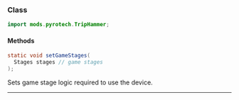 
### Class

```java
import mods.pyrotech.TripHammer;
```

#### Methods

```java
static void setGameStages(
  Stages stages // game stages
);
```

Sets game stage logic required to use the device.

---

